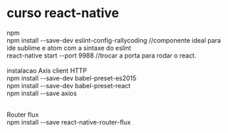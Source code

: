# curso react-native

npm<br/>
npm install --save-dev eslint-config-rallycoding //componente ideal para ide sublime e atom com a sintaxe do eslint<br/>
react-native start --port 9988 //trocar a porta para rodar o react.<br/>
<br/>
instalacao Axis client HTTP<br/>
npm install --save-dev babel-preset-es2015<br/>
npm install --save-dev babel-preset-react<br/>
npm install --save axios<br/>

<br/>
Router flux
<br/>
npm install --save react-native-router-flux<br/>